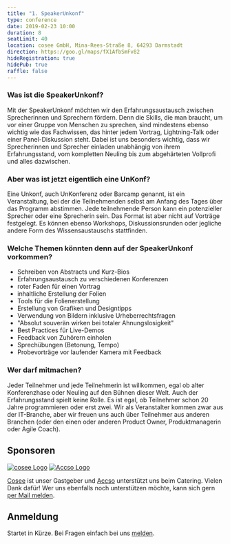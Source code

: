```yaml
---
title: "1. SpeakerUnkonf"
type: conference
date: 2019-02-23 10:00
duration: 8
seatLimit: 40
location: cosee GmbH, Mina-Rees-Straße 8, 64293 Darmstadt
direction: https://goo.gl/maps/fX1AfbSmFv82
hideRegistration: true
hidePub: true
raffle: false
---
```


### Was ist die SpeakerUnkonf?

Mit der SpeakerUnkonf möchten wir den Erfahrungsaustausch zwischen Sprecherinnen und Sprechern fördern. Denn die Skills, die man braucht, um vor einer Gruppe von Menschen zu sprechen, sind mindestens ebenso wichtig wie das Fachwissen, das hinter jedem Vortrag, Lightning-Talk oder einer Panel-Diskussion steht. Dabei ist uns besonders wichtig, dass wir Sprecherinnen und Sprecher einladen unabhängig von ihrem Erfahrungsstand, vom kompletten Neuling bis zum abgehärteten Vollprofi und alles dazwischen.

### Aber was ist jetzt eigentlich eine UnKonf?

Eine Unkonf, auch UnKonferenz oder Barcamp genannt, ist ein Veranstaltung, bei der die Teilnehmenden selbst am Anfang des Tages über das Programm abstimmen. Jede teilnehmende Person kann ein potenzieller Sprecher oder eine Sprecherin sein. Das Format ist aber nicht auf Vorträge festgelegt. Es können ebenso Workshops, Diskussionsrunden oder jegliche andere Form des Wissensaustauschs stattfinden.  

### Welche Themen könnten denn auf der SpeakerUnkonf vorkommen?

- Schreiben von Abstracts und Kurz-Bios
- Erfahrungsaustausch zu verschiedenen Konferenzen
- roter Faden für einen Vortrag
- inhaltliche Erstellung der Folien
- Tools für die Folienerstellung
- Erstellung von Grafiken und Designtipps
- Verwendung von Bildern inklusive Urheberrechtsfragen
- "Absolut souverän wirken bei totaler Ahnungslosigkeit"
- Best Practices für Live-Demos
- Feedback von Zuhörern einholen
- Sprechübungen (Betonung, Tempo)
- Probevorträge vor laufender Kamera mit Feedback

### Wer darf mitmachen?

Jeder Teilnehmer und jede Teilnehmerin ist willkommen, egal ob alter Konferenzhase oder Neuling auf den Bühnen dieser Welt. Auch der Erfahrungsstand spielt keine Rolle. Es ist egal, ob Teilnehmer schon 20 Jahre programmieren oder erst zwei. Wir als Veranstalter kommen zwar aus der IT-Branche, aber wir freuen uns auch über Teilnehmer aus anderen Branchen (oder den einen oder anderen Product Owner, Produktmanagerin oder Agile Coach).  

## Sponsoren

<div style="clear: both;"></div>

[![cosee Logo](/images/sponsors/cosee.png)](http://www.cosee.biz) 
[![Accso Logo](/images/sponsors/accso.png)](http://www.accso.de)

[Cosee](http://www.cosee.biz) ist unser Gastgeber und [Accso](http://www.accso.de) unterstützt uns beim Catering. Vielen Dank dafür! Wer uns ebenfalls noch unterstützen möchte, kann sich gern [per Mail melden](mailto:orga@jug-da.de).


## Anmeldung

Startet in Kürze. Bei Fragen einfach bei uns [melden](mailto:orga@jug-da.de).